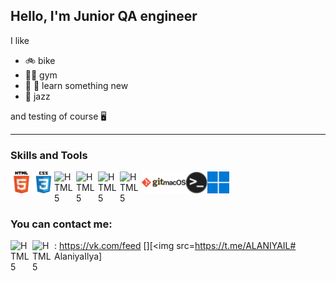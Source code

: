 ## Hello, I'm Junior QA engineer

I like
* :bike:   bike
* :weight_lifting_woman:   gym
* :book: :mag_right:   learn something new
* :saxophone:   jazz

and testing of course   :desktop_computer:

---
### Skills and Tools
<img align="left" alt="HTML5" width="35px" src=https://raw.githubusercontent.com/github/explore/80688e429a7d4ef2fca1e82350fe8e3517d3494d/topics/html/html.png />
<img align="left" alt="HTML5" width="35px" src=https://raw.githubusercontent.com/github/explore/80688e429a7d4ef2fca1e82350fe8e3517d3494d/topics/css/css.png />
<img align="left" alt="HTML5" width="35px" src=https://media.proglib.io/wp-uploads/2017/02/download.png />
<img align="left" alt="HTML5" width="35px" src=https://upload.wikimedia.org/wikipedia/ru/thumb/3/39/Java_logo.svg/1200px-Java_logo.svg.png />
<img align="left" alt="HTML5" width="35px" src=https://images.credly.com/images/1d00cba3-b482-410c-a507-26d58e77f1db/Artboard_Copy_16.png />
<img align="left" alt="HTML5" width="35px" src=https://www.itsdelta.ru/upload/iblock/d41/d4164c9d28b9e2c11e347b5e477ab831.png />
<img align="left" alt="HTML5" width="35px" src=https://raw.githubusercontent.com/github/explore/80688e429a7d4ef2fca1e82350fe8e3517d3494d/topics/git/git.png />
<img align="left" alt="HTML5" width="35px" src=https://raw.githubusercontent.com/github/explore/868696fc547869eb5de5add3b3695abdd43bb9dc/topics/macos/macos.png />
<img align="left" alt="HTML5" width="35px" src=https://raw.githubusercontent.com/github/explore/d92924b1d925bb134e308bd29c9de6c302ed3beb/topics/terminal/terminal.png />
<img align="left" alt="HTML5" width="35px" src=https://raw.githubusercontent.com/github/explore/379d49236d826364be968345e0a085d044108cff/topics/windows/windows.png />

<br />
<br />
<br />

### You can contact me:
<img align="left" alt="HTML5" width="35px" src=https://upload.wikimedia.org/wikipedia/commons/thumb/2/21/VK.com-logo.svg/640px-VK.com-logo.svg.png />: https://vk.com/feed 
[<img align="left" alt="HTML5" width="35px" src=https://upload.wikimedia.org/wikipedia/commons/thumb/8/83/Telegram_2019_Logo.svg/800px-Telegram_2019_Logo.svg.png />][<img src=https://t.me/ALANIYAIL# AlaniyaIlya]
